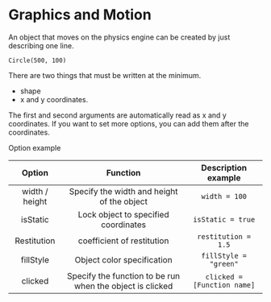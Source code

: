 # Graphics and Motion

An object that moves on the physics engine can be created by just describing one line.

`Circle(500, 100)`

There are two things that must be written at the minimum.
- shape
- x and y coordinates.

The first and second arguments are automatically read as x and y coordinates.
If you want to set more options, you can add them after the coordinates.

Option example

|Option|Function|Description example|
|:--:|:--:|:--:|
|width / height|Specify the width and height of the object|`width = 100`|
|isStatic|Lock object to specified coordinates|`isStatic = true`|
|Restitution|coefficient of restitution|`restitution = 1.5`|
|fillStyle|Object color specification|`fillStyle = "green"`|
|clicked|Specify the function to be run when the object is clicked|`clicked = [Function name]`|
	

